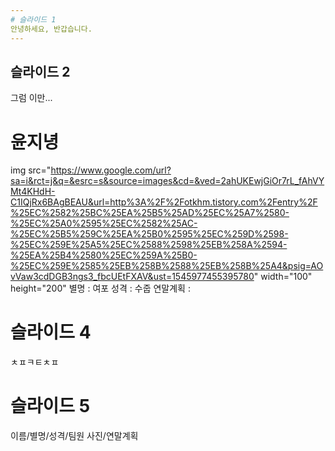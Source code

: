 ```yaml
---
# 슬라이드 1
안녕하세요, 반갑습니다.
---
```

## 슬라이드 2
그럼 이만...

# 윤지녕
img src="https://www.google.com/url?sa=i&rct=j&q=&esrc=s&source=images&cd=&ved=2ahUKEwjGiOr7rL_fAhVYMt4KHdH-C1IQjRx6BAgBEAU&url=http%3A%2F%2Fotkhm.tistory.com%2Fentry%2F%25EC%2582%25BC%25EA%25B5%25AD%25EC%25A7%2580-%25EC%25A0%2595%25EC%2582%25AC-%25EC%25B5%259C%25EA%25B0%2595%25EC%259D%2598-%25EC%259E%25A5%25EC%2588%2598%25EB%258A%2594-%25EA%25B4%2580%25EC%259A%25B0-%25EC%259E%2585%25EB%258B%2588%25EB%258B%25A4&psig=AOvVaw3cdDGB3ngs3_fbcUEtFXAV&ust=1545977455395780" width="100" height="200"
별명 : 여포
성격 : 수줍
연말계획 : 

# 슬라이드 4
ㅊㅍㅋㅌㅊㅍ

# 슬라이드 5
이름/별명/성격/팀원 사진/연말계획
